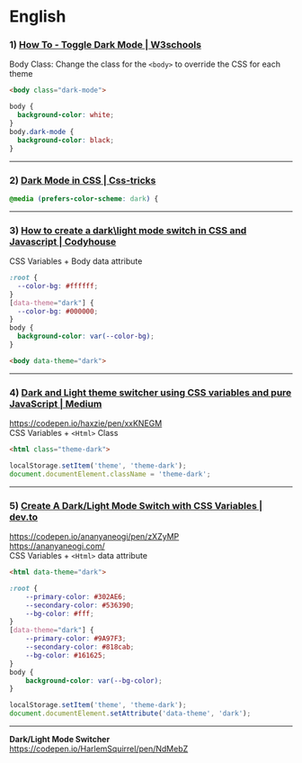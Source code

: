# English

### 1) [How To - Toggle Dark Mode | W3schools](https://www.w3schools.com/howto/howto_js_toggle_dark_mode.asp)
Body Class: Change the class for the `<body>` to override the CSS for each theme
```html
<body class="dark-mode">
```
```css
body {
  background-color: white;
}
body.dark-mode {
  background-color: black;
}
```


-----
### 2) [Dark Mode in CSS | Css-tricks](https://css-tricks.com/dark-modes-with-css/)
```css
@media (prefers-color-scheme: dark) {
```


-----
### 3) [How to create a dark\light mode switch in CSS and Javascript | Codyhouse](https://codyhouse.co/blog/post/dark-light-switch-css-javascript)
CSS Variables + Body data attribute
```css
:root {
  --color-bg: #ffffff;
}
[data-theme="dark"] {
  --color-bg: #000000;
}
body {
  background-color: var(--color-bg);
}
```
```html
<body data-theme="dark">
```


-----
### 4) [Dark and Light theme switcher using CSS variables and pure JavaScript | Medium](https://medium.com/@haxzie/dark-and-light-theme-switcher-using-css-variables-and-pure-javascript-zocada-dd0059d72fa2)
https://codepen.io/haxzie/pen/xxKNEGM  
CSS Variables + `<Html>` Class
```html
<html class="theme-dark">
```
```javascript
localStorage.setItem('theme', 'theme-dark');
document.documentElement.className = 'theme-dark';
```


-----
### 5) [Create A Dark/Light Mode Switch with CSS Variables | dev.to](https://dev.to/ananyaneogi/create-a-dark-light-mode-switch-with-css-variables-34l8)
https://codepen.io/ananyaneogi/pen/zXZyMP  
https://ananyaneogi.com/  
CSS Variables + `<Html>` data attribute
```html
<html data-theme="dark">
```
```css
:root {
    --primary-color: #302AE6;
    --secondary-color: #536390;
    --bg-color: #fff;
}
[data-theme="dark"] {
    --primary-color: #9A97F3;
    --secondary-color: #818cab;
    --bg-color: #161625;
}
body {
    background-color: var(--bg-color);
}
```
```javascript
localStorage.setItem('theme', 'theme-dark');
document.documentElement.setAttribute('data-theme', 'dark');
```

-----
**Dark/Light Mode Switcher**  
https://codepen.io/HarlemSquirrel/pen/NdMebZ
